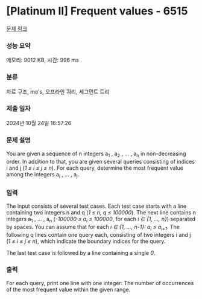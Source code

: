# [Platinum II] Frequent values - 6515 

[문제 링크](https://www.acmicpc.net/problem/6515) 

### 성능 요약

메모리: 9012 KB, 시간: 996 ms

### 분류

자료 구조, mo's, 오프라인 쿼리, 세그먼트 트리

### 제출 일자

2024년 10월 24일 16:57:26

### 문제 설명

<p>You are given a sequence of n integers
a<sub>1</sub> , a<sub>2</sub> , ... , a<sub>n</sub>
in non-decreasing order. In addition to that, you are given several
queries
consisting of indices i and j (<i>1
≤ i ≤ j ≤ n</i>). For each query, determine the
most
frequent value among the integers a<sub>i</sub> , ... , a<sub>j</sub>.
</p>

### 입력 

 <p>
The input consists of several test cases.
Each test case starts with a line containing two integers n
and q (<i>1 ≤ n, q ≤ 100000</i>).
The next line contains n integers
a<sub>1</sub> , ... , a<sub>n</sub>
(<i>-100000 ≤ a<sub>i</sub> ≤ 100000</i>, for each <i>i ∈ {1, ..., n}</i>)
separated by spaces.
You can assume that for each <i>i ∈ {1, ..., n-1}: a<sub>i</sub> ≤ a<sub>i+1</sub></i>.
The following q lines contain one query each,
consisting of two integers i and j
(<i>1 ≤ i ≤ j ≤ n</i>), which indicate the boundary indices for the
query.
</p>
<p>
The last test case is followed by a line containing a single <i>0</i>.
</p>

### 출력 

 <p>
For each query, print one line with one integer:
The number of occurrences of the most frequent value within
the given range.
</p>

